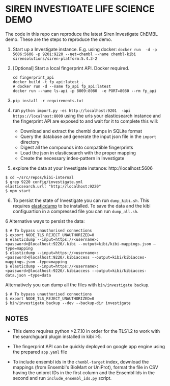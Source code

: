 SIREN INVESTIGATE LIFE SCIENCE DEMO
======================

The code in this repo can reproduce the latest Siren Investigate ChEMBL demo.
These are the steps to reproduce the demo.

1) Start up a Investigate instance. E.g. using docker:
    ```docker run  -d -p 5606:5606 -p 9201:9220 --net=chembl --name chembl-kibi sirensolutions/siren-platform:5.4.3-2```

2) [Optional] Start a local fingerprint API. Docker required.
    ```
    cd fingerprint_api
    docker build -t fp_api:latest .
    # docker run -d --name fp_api fp_api:latest
    docker run --name ls-api -p 8009:8080  -e PORT=8080 --rm fp_api
    ```

3) ```pip install -r requirements.txt```

4) run ```python import.py -es http://localhost:9201  -api https://localhost:8009``` using the urls your elasticsearch
instance and the fingerprint API are exposed to and wait for it to complete
   this will:
   * Download and extract the chembl dumps in SQLite format
   * Query the database and generate the input json file in the `import` directory
   * Digest all the compounds into compatible fingerprints
   * Load the json in elasticsearch with the proper mapping
   * Create the necessary index-pattern in Investigate

5) explore the data at your Investigate instance: http://localhost:5606

```
$ cd ~/src/repos/kibi-internal
$ grep 9220 config/investigate.yml
elasticsearch.url: "http://localhost:9220"
$ npm start
```

6) To persist the state of Investigate you can run `dump_kibi.sh`. This requires [elasticdump](https://www.npmjs.com/package/elasticdump) to be installed.
   To save the data and the kibi configuartion in a compressed file you can run `dump_all.sh`.


6 Alternative ways to persist the data:

```
$ # To bypass unauthorised connections
$ export NODE_TLS_REJECT_UNAUTHORIZED=0
$ elasticdump --input=https://<username>:<password>@localhost:9220/.kibi --output=kibi/kibi-mappings.json —type=mapping
$ elasticdump --input=https://<username>:<password>@localhost:9220/.kibiaccess --output=kibi/kibiacces-mappings.json —type=mapping
$ elasticdump --input=https://<username>:<password>@localhost:9220/.kibiaccess --output=kibi/kibiacces-data.json —type=data
```

Alternatively you can dump all the files with `bin/investigate backup`.

```
$ # To bypass unauthorised connections
$ export NODE_TLS_REJECT_UNAUTHORIZED=0
$ bin/investigate backup --dev --backup-dir investigate
```


NOTES
-----
* This demo requires python >2.7.10 in order for the TLS1.2 to work with the searchguard plugin installed in kibi >5.

* The fingerprint API can be quickly deployed on google app engine using the prepared `app.yaml` file

* To include ensembl ids in the `chembl-target` index, download the mappings (from Ensembl's BioMart or UniProt), format the file in CSV having the uniprot IDs in the first column and the Ensembl Ids in the second and run `include_ensembl_ids.py` script.
